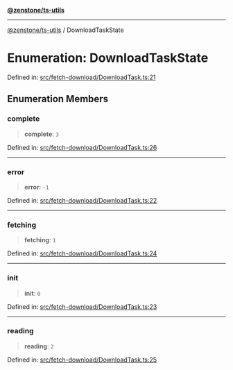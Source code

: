 [**@zenstone/ts-utils**](../README.md)

***

[@zenstone/ts-utils](../globals.md) / DownloadTaskState

# Enumeration: DownloadTaskState

Defined in: [src/fetch-download/DownloadTask.ts:21](https://github.com/janpoem/ts-utils/blob/1ba63f4eed7fec22e5d5024d881e7ce38561da5d/src/fetch-download/DownloadTask.ts#L21)

## Enumeration Members

### complete

> **complete**: `3`

Defined in: [src/fetch-download/DownloadTask.ts:26](https://github.com/janpoem/ts-utils/blob/1ba63f4eed7fec22e5d5024d881e7ce38561da5d/src/fetch-download/DownloadTask.ts#L26)

***

### error

> **error**: `-1`

Defined in: [src/fetch-download/DownloadTask.ts:22](https://github.com/janpoem/ts-utils/blob/1ba63f4eed7fec22e5d5024d881e7ce38561da5d/src/fetch-download/DownloadTask.ts#L22)

***

### fetching

> **fetching**: `1`

Defined in: [src/fetch-download/DownloadTask.ts:24](https://github.com/janpoem/ts-utils/blob/1ba63f4eed7fec22e5d5024d881e7ce38561da5d/src/fetch-download/DownloadTask.ts#L24)

***

### init

> **init**: `0`

Defined in: [src/fetch-download/DownloadTask.ts:23](https://github.com/janpoem/ts-utils/blob/1ba63f4eed7fec22e5d5024d881e7ce38561da5d/src/fetch-download/DownloadTask.ts#L23)

***

### reading

> **reading**: `2`

Defined in: [src/fetch-download/DownloadTask.ts:25](https://github.com/janpoem/ts-utils/blob/1ba63f4eed7fec22e5d5024d881e7ce38561da5d/src/fetch-download/DownloadTask.ts#L25)

